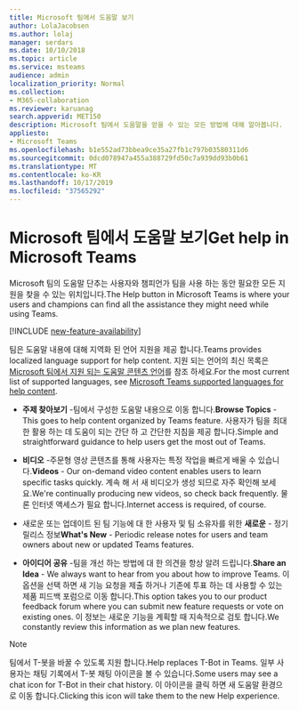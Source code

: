 ```yaml
---
title: Microsoft 팀에서 도움말 보기
author: LolaJacobsen
ms.author: lolaj
manager: serdars
ms.date: 10/10/2018
ms.topic: article
ms.service: msteams
audience: admin
localization_priority: Normal
ms.collection:
- M365-collaboration
ms.reviewer: karuanag
search.appverid: MET150
description: Microsoft 팀에서 도움말을 얻을 수 있는 모든 방법에 대해 알아봅니다.
appliesto:
- Microsoft Teams
ms.openlocfilehash: b1e552ad73bbea9ce35a27fb1c797b03580311d6
ms.sourcegitcommit: 0dcd078947a455a388729fd50c7a939dd93b0b61
ms.translationtype: MT
ms.contentlocale: ko-KR
ms.lasthandoff: 10/17/2019
ms.locfileid: "37565292"
---
```

<a name="get-help-in-microsoft-teams"></a><span data-ttu-id="bbcb5-103">Microsoft 팀에서 도움말 보기</span><span class="sxs-lookup"><span data-stu-id="bbcb5-103">Get help in Microsoft Teams</span></span>
============================================

<span data-ttu-id="bbcb5-104">Microsoft 팀의 도움말 단추는 사용자와 챔피언가 팀을 사용 하는 동안 필요한 모든 지원을 찾을 수 있는 위치입니다.</span><span class="sxs-lookup"><span data-stu-id="bbcb5-104">The Help button in Microsoft Teams is where your users and champions can find all the assistance they might need while using Teams.</span></span>

[!INCLUDE [new-feature-availability](includes/new-feature-availability.md)]

<span data-ttu-id="bbcb5-105">팀은 도움말 내용에 대해 지역화 된 언어 지원을 제공 합니다.</span><span class="sxs-lookup"><span data-stu-id="bbcb5-105">Teams provides localized language support for help content.</span></span> <span data-ttu-id="bbcb5-106">지원 되는 언어의 최신 목록은 [Microsoft 팀에서 지원 되는 도움말 콘텐츠 언어](https://support.office.com/article/Microsoft-Teams-supported-languages-for-help-content-9c71d10a-0c5c-49d4-b6d7-0c58cdfdf4cf)를 참조 하세요.</span><span class="sxs-lookup"><span data-stu-id="bbcb5-106">For the most current list of supported languages, see [Microsoft Teams supported languages for help content](https://support.office.com/article/Microsoft-Teams-supported-languages-for-help-content-9c71d10a-0c5c-49d4-b6d7-0c58cdfdf4cf).</span></span>

 - <span data-ttu-id="bbcb5-107">**주제 찾아보기** -팀에서 구성한 도움말 내용으로 이동 합니다.</span><span class="sxs-lookup"><span data-stu-id="bbcb5-107">**Browse Topics** - This goes to help content organized by Teams feature.</span></span> <span data-ttu-id="bbcb5-108">사용자가 팀을 최대한 활용 하는 데 도움이 되는 간단 하 고 간단한 지침을 제공 합니다.</span><span class="sxs-lookup"><span data-stu-id="bbcb5-108">Simple and straightforward guidance to help users get the most out of Teams.</span></span> 

 - <span data-ttu-id="bbcb5-109">**비디오** -주문형 영상 콘텐츠를 통해 사용자는 특정 작업을 빠르게 배울 수 있습니다.</span><span class="sxs-lookup"><span data-stu-id="bbcb5-109">**Videos** - Our on-demand video content enables users to learn specific tasks quickly.</span></span> <span data-ttu-id="bbcb5-110">계속 해 서 새 비디오가 생성 되므로 자주 확인해 보세요.</span><span class="sxs-lookup"><span data-stu-id="bbcb5-110">We're continually producing new videos, so check back frequently.</span></span> <span data-ttu-id="bbcb5-111">물론 인터넷 액세스가 필요 합니다.</span><span class="sxs-lookup"><span data-stu-id="bbcb5-111">Internet access is required, of course.</span></span> 

 - <span data-ttu-id="bbcb5-112">새로운 또는 업데이트 된 팀 기능에 대 한 사용자 및 팀 소유자를 위한 **새로운** - 
   정기 릴리스 정보</span><span class="sxs-lookup"><span data-stu-id="bbcb5-112">**What's New** - 
Periodic release notes for users and team owners about new or updated Teams features.</span></span>

 - <span data-ttu-id="bbcb5-113">**아이디어 공유** -팀을 개선 하는 방법에 대 한 의견을 항상 알려 드립니다.</span><span class="sxs-lookup"><span data-stu-id="bbcb5-113">**Share an Idea** - We always want to hear from you about how to improve Teams.</span></span> <span data-ttu-id="bbcb5-114">이 옵션을 선택 하면 새 기능 요청을 제출 하거나 기존에 투표 하는 데 사용할 수 있는 제품 피드백 포럼으로 이동 합니다.</span><span class="sxs-lookup"><span data-stu-id="bbcb5-114">This option takes you to our product feedback forum where you can submit new feature requests or vote on existing ones.</span></span> <span data-ttu-id="bbcb5-115">이 정보는 새로운 기능을 계획할 때 지속적으로 검토 합니다.</span><span class="sxs-lookup"><span data-stu-id="bbcb5-115">We constantly review this information as we plan new features.</span></span> 

> [!NOTE]
> <span data-ttu-id="bbcb5-116">팀에서 T-봇을 바꿀 수 있도록 지원 합니다.</span><span class="sxs-lookup"><span data-stu-id="bbcb5-116">Help replaces T-Bot in Teams.</span></span> <span data-ttu-id="bbcb5-117">일부 사용자는 채팅 기록에서 T-봇 채팅 아이콘을 볼 수 있습니다.</span><span class="sxs-lookup"><span data-stu-id="bbcb5-117">Some users may see a chat icon for T-Bot in their chat history.</span></span> <span data-ttu-id="bbcb5-118">이 아이콘을 클릭 하면 새 도움말 환경으로 이동 합니다.</span><span class="sxs-lookup"><span data-stu-id="bbcb5-118">Clicking this icon will take them to the new Help experience.</span></span> 

